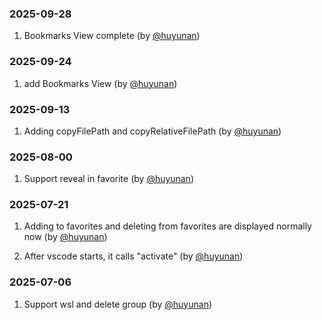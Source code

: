 <!--Check [Keep a Changelog](http://keepachangelog.com/) for recommendations on how to structure this file.-->

### 2025-09-28

1. Bookmarks View complete (by [@huyunan](https://github.com/huyunan/vscode-favourite))

### 2025-09-24

1. add Bookmarks View (by [@huyunan](https://github.com/huyunan/vscode-favourite))

### 2025-09-13

1. Adding copyFilePath and copyRelativeFilePath (by [@huyunan](https://github.com/huyunan/vscode-favourite))

### 2025-08-00

1. Support reveal in favorite (by [@huyunan](https://github.com/huyunan/vscode-favourite))

### 2025-07-21
1. Adding to favorites and deleting from favorites are displayed normally now (by [@huyunan](https://github.com/huyunan/vscode-favourite))

2. After vscode starts, it calls "activate" (by [@huyunan](https://github.com/huyunan/vscode-favourite))

### 2025-07-06

1. Support wsl and delete group (by [@huyunan](https://github.com/huyunan/vscode-favourite))